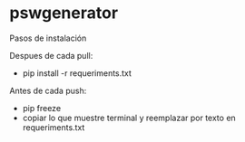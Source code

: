 # pswgenerator
Pasos de instalación

Despues de cada pull:

  * pip install -r  requeriments.txt

Antes de cada push:
  * pip freeze
  * copiar lo que muestre terminal y reemplazar por texto en requeriments.txt
